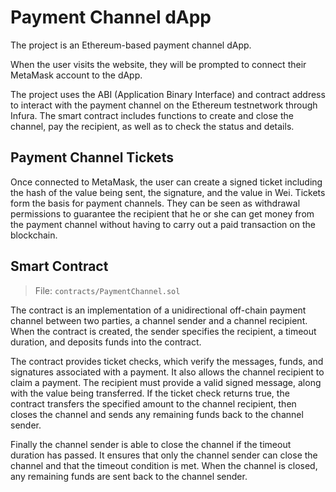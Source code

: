 # Payment Channel dApp

The project is an Ethereum-based payment channel dApp.

When the user visits the website, they will be prompted to connect their MetaMask account to the dApp.

The project uses the ABI (Application Binary Interface) and contract address to interact with the payment channel on the Ethereum testnetwork through Infura. The smart contract includes functions to create and close the channel, pay the recipient, as well as to check the status and details.

## Payment Channel Tickets

Once connected to MetaMask, the user can create a signed ticket including the hash of the value being sent, the signature, and the value in Wei. Tickets form the basis for payment channels. They can be seen as withdrawal permissions to guarantee the recipient that he or she can get money from the payment channel without having to carry out a paid transaction on the blockchain.

## Smart Contract

> File: `contracts/PaymentChannel.sol`

The contract is an implementation of a unidirectional off-chain payment channel between two parties, a channel sender and a channel recipient. When the contract is created, the sender specifies the recipient, a timeout duration, and deposits funds into the contract.

The contract provides ticket checks, which verify the messages, funds, and signatures associated with a payment. It also allows the channel recipient to claim a payment. The recipient must provide a valid signed message, along with the value being transferred. If the ticket check returns true, the contract transfers the specified amount to the channel recipient, then closes the channel and sends any remaining funds back to the channel sender.

Finally the channel sender is able to close the channel if the timeout duration has passed. It ensures that only the channel sender can close the channel and that the timeout condition is met. When the channel is closed, any remaining funds are sent back to the channel sender.
